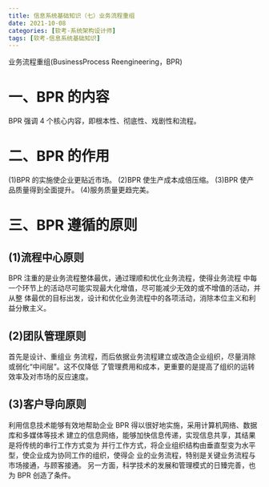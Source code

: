 ```yaml
---
title: 信息系统基础知识（七）业务流程重组
date: 2021-10-08
categories: [软考-系统架构设计师]
tags: [软考-信息系统基础知识]
---
```



业务流程重组(BusinessProcess Reengineering，BPR)

# 一、BPR 的内容
BPR 强调 4 个核心内容，即根本性、彻底性、戏剧性和流程。

# 二、BPR 的作用
(1)BPR 的实施使企业更贴近市场。
(2)BPR 使生产成本成倍压缩。
(3)BPR 使产品质量得到全面提升。
(4)服务质量更趋完美。

# 三、BPR 遵循的原则
## (1)流程中心原则
BPR 注重的是业务流程整体最优，通过理顺和优化业务流程，使得业务流程 中每一个环节上的活动尽可能实现最大化增值，尽可能减少无效的或不增值的活动，并从整 体最优的目标出发，设计和优化业务流程中的各项活动，消除本位主义和利益分散主义。
## (2)团队管理原则
首先是设计、重组业 务流程，而后依据业务流程建立或改造企业组织，尽量消除或弱化“中间层”。这不仅降低 了管理费用和成本，更重要的是提高了组织的运转效率及对市场的反应速度。
## (3)客户导向原则
利用信息技术能够有效地帮助企业 BPR 得以很好地实施，采用计算机网络、数据库和多媒体等技术 建立的信息网络，能够加快信息传递，实现信息共享，其结果是将传统的串行工作方式变为 并行工作方式，将企业组织结构由垂直型变为水平型，使企业成为协同工作的组织，使得企 业的业务流程，特别是关键业务流程与市场接通，与顾客接通。
另一方面，科学技术的发展和管理模式的日臻完善，也为 BPR 创造了条件。